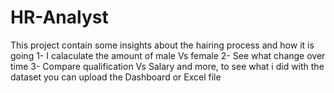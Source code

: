 # HR-Analyst
This project contain some insights about the hairing process and how it is going
1- I calaculate the amount of male Vs female 
2- See what change over time
3- Compare qualification Vs Salary
and more, to see what i did with the dataset you can upload the Dashboard or Excel file
